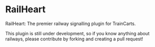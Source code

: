# RailHeart

RailHeart: The premier railway signalling plugin for TrainCarts.

This plugin is still under development, so if you know anything about railways, please contribute by forking and creating a pull request!
